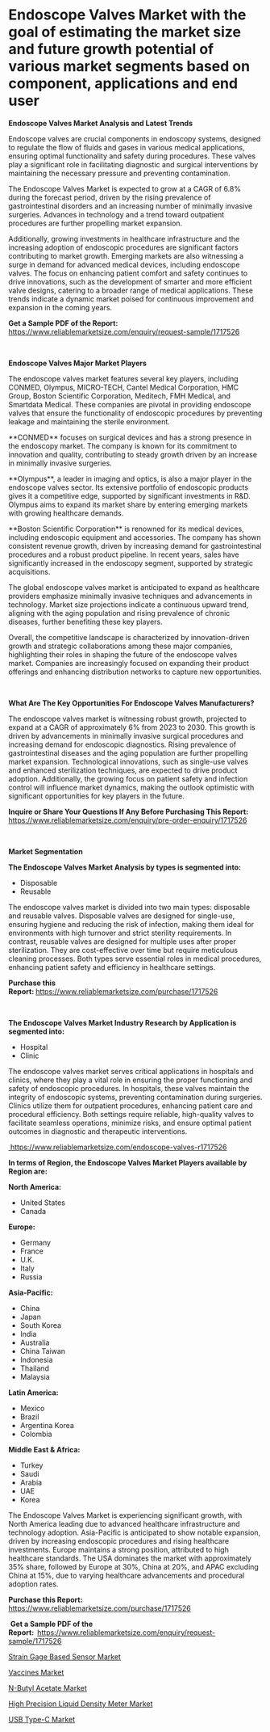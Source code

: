 <p><h1>Endoscope Valves Market with the goal of estimating the market size and future growth potential of various market segments based on component, applications and end user</h1></p><p><strong>Endoscope Valves Market Analysis and Latest Trends</strong></p>
<p><p>Endoscope valves are crucial components in endoscopy systems, designed to regulate the flow of fluids and gases in various medical applications, ensuring optimal functionality and safety during procedures. These valves play a significant role in facilitating diagnostic and surgical interventions by maintaining the necessary pressure and preventing contamination.</p><p>The Endoscope Valves Market is expected to grow at a CAGR of 6.8% during the forecast period, driven by the rising prevalence of gastrointestinal disorders and an increasing number of minimally invasive surgeries. Advances in technology and a trend toward outpatient procedures are further propelling market expansion. </p><p>Additionally, growing investments in healthcare infrastructure and the increasing adoption of endoscopic procedures are significant factors contributing to market growth. Emerging markets are also witnessing a surge in demand for advanced medical devices, including endoscope valves. The focus on enhancing patient comfort and safety continues to drive innovations, such as the development of smarter and more efficient valve designs, catering to a broader range of medical applications. These trends indicate a dynamic market poised for continuous improvement and expansion in the coming years.</p></p>
<p><strong>Get a Sample PDF of the Report:&nbsp;</strong> <a href="https://www.reliablemarketsize.com/enquiry/request-sample/1717526?utm_campaign=1518&utm_medium=2&utm_source=Github&utm_content=ia&utm_term=14102024&utm_id=endoscope-valves">https://www.reliablemarketsize.com/enquiry/request-sample/1717526</a></p>
<p>&nbsp;</p>
<p><strong>Endoscope Valves Major Market Players</strong></p>
<p><p>The endoscope valves market features several key players, including CONMED, Olympus, MICRO-TECH, Cantel Medical Corporation, HMC Group, Boston Scientific Corporation, Meditech, FMH Medical, and Smartdata Medical. These companies are pivotal in providing endoscope valves that ensure the functionality of endoscopic procedures by preventing leakage and maintaining the sterile environment.</p><p>**CONMED** focuses on surgical devices and has a strong presence in the endoscopy market. The company is known for its commitment to innovation and quality, contributing to steady growth driven by an increase in minimally invasive surgeries. </p><p>**Olympus**, a leader in imaging and optics, is also a major player in the endoscope valves sector. Its extensive portfolio of endoscopic products gives it a competitive edge, supported by significant investments in R&D. Olympus aims to expand its market share by entering emerging markets with growing healthcare demands.</p><p>**Boston Scientific Corporation** is renowned for its medical devices, including endoscopic equipment and accessories. The company has shown consistent revenue growth, driven by increasing demand for gastrointestinal procedures and a robust product pipeline. In recent years, sales have significantly increased in the endoscopy segment, supported by strategic acquisitions.</p><p>The global endoscope valves market is anticipated to expand as healthcare providers emphasize minimally invasive techniques and advancements in technology. Market size projections indicate a continuous upward trend, aligning with the aging population and rising prevalence of chronic diseases, further benefiting these key players.</p><p>Overall, the competitive landscape is characterized by innovation-driven growth and strategic collaborations among these major companies, highlighting their roles in shaping the future of the endoscope valves market. Companies are increasingly focused on expanding their product offerings and enhancing distribution networks to capture new opportunities.</p></p>
<p>&nbsp;</p>
<p><strong>What Are The Key Opportunities For Endoscope Valves Manufacturers?</strong></p>
<p><p>The endoscope valves market is witnessing robust growth, projected to expand at a CAGR of approximately 6% from 2023 to 2030. This growth is driven by advancements in minimally invasive surgical procedures and increasing demand for endoscopic diagnostics. Rising prevalence of gastrointestinal diseases and the aging population are further propelling market expansion. Technological innovations, such as single-use valves and enhanced sterilization techniques, are expected to drive product adoption. Additionally, the growing focus on patient safety and infection control will influence market dynamics, making the outlook optimistic with significant opportunities for key players in the future.</p></p>
<p><strong>Inquire or Share Your Questions If Any Before Purchasing This Report:</strong> <a href="https://www.reliablemarketsize.com/enquiry/pre-order-enquiry/1717526?utm_campaign=1518&utm_medium=2&utm_source=Github&utm_content=ia&utm_term=14102024&utm_id=endoscope-valves">https://www.reliablemarketsize.com/enquiry/pre-order-enquiry/1717526</a></p>
<p>&nbsp;</p>
<p><strong>Market Segmentation</strong></p>
<p><strong>The Endoscope Valves Market Analysis by types is segmented into:</strong></p>
<p><ul><li>Disposable</li><li>Reusable</li></ul></p>
<p><p>The endoscope valves market is divided into two main types: disposable and reusable valves. Disposable valves are designed for single-use, ensuring hygiene and reducing the risk of infection, making them ideal for environments with high turnover and strict sterility requirements. In contrast, reusable valves are designed for multiple uses after proper sterilization. They are cost-effective over time but require meticulous cleaning processes. Both types serve essential roles in medical procedures, enhancing patient safety and efficiency in healthcare settings.</p></p>
<p><strong>Purchase this Report:&nbsp;</strong><a href="https://www.reliablemarketsize.com/purchase/1717526?utm_campaign=1518&utm_medium=2&utm_source=Github&utm_content=ia&utm_term=14102024&utm_id=endoscope-valves">https://www.reliablemarketsize.com/purchase/1717526</a></p>
<p>&nbsp;</p>
<p><strong>The Endoscope Valves Market Industry Research by Application is segmented into:</strong></p>
<p><ul><li>Hospital</li><li>Clinic</li></ul></p>
<p><p>The endoscope valves market serves critical applications in hospitals and clinics, where they play a vital role in ensuring the proper functioning and safety of endoscopic procedures. In hospitals, these valves maintain the integrity of endoscopic systems, preventing contamination during surgeries. Clinics utilize them for outpatient procedures, enhancing patient care and procedural efficiency. Both settings require reliable, high-quality valves to facilitate seamless operations, minimize risks, and ensure optimal patient outcomes in diagnostic and therapeutic interventions.</p></p>
<p><a href="https://www.reliablemarketsize.com/endoscope-valves-r1717526?utm_campaign=1518&utm_medium=2&utm_source=Github&utm_content=ia&utm_term=14102024&utm_id=endoscope-valves">&nbsp;https://www.reliablemarketsize.com/endoscope-valves-r1717526</a></p>
<p><strong>In terms of Region, the Endoscope Valves Market Players available by Region are:</strong></p>
<p>
    <p> <strong> North America: </strong>
        <ul>
            <li>United States</li>
            <li>Canada</li>
        </ul>
        </p> 
    <p> <strong> Europe: </strong>
        <ul>
            <li>Germany</li>
            <li>France</li>
            <li>U.K.</li>
            <li>Italy</li>
            <li>Russia</li>
        </ul>
        </p> 
    <p> <strong> Asia-Pacific: </strong>
        <ul>
            <li>China</li>
            <li>Japan</li>
            <li>South Korea</li>
            <li>India</li>
            <li>Australia</li>
            <li>China Taiwan</li>
            <li>Indonesia</li>
            <li>Thailand</li>
            <li>Malaysia</li>
        </ul>
        </p> 
    <p> <strong> Latin America: </strong>
        <ul>
            <li>Mexico</li>
            <li>Brazil</li>
            <li>Argentina Korea</li>
            <li>Colombia</li>
        </ul>
        </p> 
    <p> <strong> Middle East & Africa: </strong>
        <ul>
            <li>Turkey</li>
            <li>Saudi</li>
            <li>Arabia</li>
            <li>UAE</li>
            <li>Korea</li>
        </ul>
    </p>
    </p>
<p><p>The Endoscope Valves Market is experiencing significant growth, with North America leading due to advanced healthcare infrastructure and technology adoption. Asia-Pacific is anticipated to show notable expansion, driven by increasing endoscopic procedures and rising healthcare investments. Europe maintains a strong position, attributed to high healthcare standards. The USA dominates the market with approximately 35% share, followed by Europe at 30%, China at 20%, and APAC excluding China at 15%, due to varying healthcare advancements and procedural adoption rates.</p></p>
<p><strong>Purchase this Report: </strong><a href="https://www.reliablemarketsize.com/purchase/1717526?utm_campaign=1518&utm_medium=2&utm_source=Github&utm_content=ia&utm_term=14102024&utm_id=endoscope-valves">https://www.reliablemarketsize.com/purchase/1717526</a></p>
<p>&nbsp;<strong>Get a Sample PDF of the Report:&nbsp;&nbsp;</strong><a href="https://www.reliablemarketsize.com/enquiry/request-sample/1717526?utm_campaign=1518&utm_medium=2&utm_source=Github&utm_content=ia&utm_term=14102024&utm_id=endoscope-valves">https://www.reliablemarketsize.com/enquiry/request-sample/1717526</a></p>
<p><strong></strong></p>
<p><p><a href="https://www.linkedin.com/pulse/analyzing-strain-gage-based-sensor-market-dynamics-growth-drivers-h131e?trk=public_post_embed_feed-article-content&utm_campaign=1518&utm_medium=2&utm_source=Github&utm_content=ia&utm_term=14102024&utm_id=endoscope-valves">Strain Gage Based Sensor Market</a></p><p><a href="https://www.linkedin.com/pulse/future-insights-vaccines-market-trends-regional-analysis-year-qy5te?utm_campaign=1518&utm_medium=2&utm_source=Github&utm_content=ia&utm_term=14102024&utm_id=endoscope-valves">Vaccines Market</a></p><p><a href="https://www.linkedin.com/pulse/regulatory-landscape-its-influence-global-n-butyl-acetate-market-pqnte?utm_campaign=1518&utm_medium=2&utm_source=Github&utm_content=ia&utm_term=14102024&utm_id=endoscope-valves">N-Butyl Acetate Market</a></p><p><a href="https://www.linkedin.com/pulse/high-precision-liquid-density-meter-market-share-analysis-j8rce?utm_campaign=1518&utm_medium=2&utm_source=Github&utm_content=ia&utm_term=14102024&utm_id=endoscope-valves">High Precision Liquid Density Meter Market</a></p><p><a href="https://www.linkedin.com/pulse/usb-type-c-market-size-type-male-connectortype-c-female-connector-oozwe?utm_campaign=1518&utm_medium=2&utm_source=Github&utm_content=ia&utm_term=14102024&utm_id=endoscope-valves">USB Type-C Market</a></p></p>
